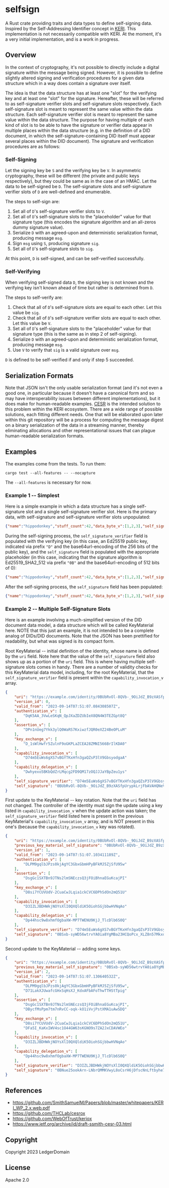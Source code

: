 # selfsign

A Rust crate providing traits and data types to define self-signing data.  Inspired by the Self-Addressing Identifier concept in [KERI](https://github.com/SmithSamuelM/Papers/blob/master/whitepapers/KERI_WP_2.x.web.pdf).  This implementation is not necessarily compatible with KERI.  At the moment, it's a very initial implementation, and is a work in progress.

## Overview

In the context of cryptography, it's not possible to directly include a digital signature within the message being signed.  However, it is possible to define slightly altered signing and verification procedures for a given data structure which in a way does contain a signature over itself.

The idea is that the data structure has at least one "slot" for the verifying key and at least one "slot" for the signature.  Hereafter, these will be referred to as self-signature verifier slots and self-signature slots respectively.  Each self-signature slot is meant to represent the same value within the data structure.  Each self-signature verifier slot is meant to represent the same value within the data structure.  The purpose for having multiple of each kind of slot is to be able to have the signature or verifier data appear in multiple places within the data structure (e.g. in the definition of a DID document, in which the self-signature-containing DID itself must appear several places within the DID document).  The signature and verification procedures are as follows:

### Self-Signing

Let the signing key be `S` and the verifying key be `V`.  In asymmetric cryptography, these will be different (the private and public keys respectively), but they could be same as in the case of an HMAC.  Let the data to be self-signed be `D`.  The self-signature slots and self-signature verifier slots of `D` are well-defined and enumerable.

The steps to self-sign are:
1. Set all of `D`'s self-signature verifier slots to `V`.
2. Set all of `D`'s self-signature slots to the "placeholder" value for that signature type (this encodes the signature algorithm and an all-zeros dummy signature value).
3. Serialize `D` with an agreed-upon and deterministic serialization format, producing message `msg`.
4. Sign `msg` using `S`, producing signature `sig`.
5. Set all of `D`'s self-signature slots to `sig`.

At this point, `D` is self-signed, and can be self-verified successfully.

### Self-Verifying

When verifying self-signed data `D`, the signing key is not known and the verifying key isn't known ahead of time but rather is determined from `D`.

The steps to self-verify are:
1. Check that all of `D`'s self-signature slots are equal to each other.  Let this value be `sig`.
2. Check that all of `D`'s self-signature verifier slots are equal to each other.  Let this value be `V`.
3. Set all of `D`'s self-signature slots to the "placeholder" value for that signature type (this is the same as in step 2 of self-signing).
4. Serialize `D` with an agreed-upon and deterministic serialization format, producing message `msg`.
5. Use `V` to verify that `sig` is a valid signature over `msg`.

`D` is defined to be self-verified if and only if step 5 succeeded.

## Serialization Formats

Note that JSON isn't the only usable serialization format (and it's not even a good one, in particular because it doesn't have a canonical form and so may have interoperability issues between different implementations), but it does make for human-readable examples.  [CESR](https://www.ietf.org/archive/id/draft-ssmith-cesr-03.html) is the intended solution to this problem within the KERI ecosystem.  There are a wide range of possible solutions, each fitting different needs.  One that will be elaborated upon later within this git repository will be a process for computing the message digest on a binary serialization of the data in a streaming manner, thereby eliminating allocations and other representational issues that can plague human-readable serialization formats.

## Examples

The examples come from the tests.  To run them:

    cargo test --all-features -- --nocapture

The `--all-features` is necessary for now.

### Example 1 -- Simplest

Here is a simple example in which a data structure has a single self-signature slot and a single self-signature verifier slot.  Here is the primary data, with self-signature and self-signature verifier slots unpopulated:

```json
{"name":"hippodonkey","stuff_count":42,"data_byte_v":[1,2,3],"self_signature_verifier":null,"self_signature":null}
```

During the self-signing process, the `self_signature_verifier` field is populated with the verifying key (in this case, an Ed25519 public key, indicated via prefix `"D"` and the base64url-encoding of the 256 bits of the public key), and the `self_signature` field is populated with the appropriate placeholder (in this case, indicating that the signature algorithm is Ed25519_SHA2_512 via prefix `"0B"` and the base64url-encoding of 512 bits of 0):

```json
{"name":"hippodonkey","stuff_count":42,"data_byte_v":[1,2,3],"self_signature_verifier":"Dgcq4FvGStfSTNNXwYv2t-NiwGG1TtiRz9fgmE1FH26M","self_signature":"0BAAAAAAAAAAAAAAAAAAAAAAAAAAAAAAAAAAAAAAAAAAAAAAAAAAAAAAAAAAAAAAAAAAAAAAAAAAAAAAAAAAAAAA"}
```

After the self-signing process, the `self_signature` field has been populated:

```json
{"name":"hippodonkey","stuff_count":42,"data_byte_v":[1,2,3],"self_signature_verifier":"Dgcq4FvGStfSTNNXwYv2t-NiwGG1TtiRz9fgmE1FH26M","self_signature":"0BwR50D76a5DGVCFkh1LmhhiUipno3DPwkI89sB6hZdmfSNYNdSQz06n0LXmO4wTELnxrROyNnpxwU8poTUnpuAw"}
```

### Example 2 -- Multiple Self-Signature Slots

Here is an example involving a much-simplified version of the DID document data model, a data structure which will be called KeyMaterial here.  NOTE that this just an example, it is not intended to be a complete analog of DIDs/DID documents.  Note that the JSON has been prettified for readability, but what was signed is its compact form.

Root KeyMaterial -- initial definition of the identity, whose name is defined by the `uri` field.  Note here that the value of the `self_signature` field also shows up as a portion of the `uri` field.  This is where having multiple self-signature slots comes in handy.  There are a number of validity checks for this KeyMaterial data model, including, for the root KeyMaterial, that the `self_signature_verifier` field is present within the `capability_invocation_v` array.

```json
{
    "uri": "https://example.com/identity/0BUbRvOl-8QVb-_9OiJdZ_B9zXASfpUrypkLrjFbAVAHQNeVappFDINEtbcAZIK1yo3v0f34iLdTcEQc848oLcAQ",
    "version_id": 0,
    "valid_from": "2023-09-14T07:51:07.084308507Z",
    "authentication_v": [
        "DqK5AA_3VwLeSKqN_QpJXaZDZUbIeX8QN4W3TEZGpt8Q"
    ],
    "assertion_v": [
        "DPn1nUeg7Ykk3ylQ0WaRS7KxiwzfJQR0eXZ24BeOPLuM"
    ],
    "key_exchange_v": [
        "D_1sWlHwfr5ZulnF9oGKPLaZCEA28ZMNI566BrIlKDA0"
    ],
    "capability_invocation_v": [
        "D74m5EuWs6gXS7vBGYTKxHfn3gaQZsP3lV9GbsyodgaA"
    ],
    "capability_delegation_v": [
        "Dwhyexo5BKbQdZrLMqcg2FD9QM17zOQJJJaYBpZeu1ys"
    ],
    "self_signature_verifier": "D74m5EuWs6gXS7vBGYTKxHfn3gaQZsP3lV9GbsyodgaA",
    "self_signature": "0BUbRvOl-8QVb-_9OiJdZ_B9zXASfpUrypkLrjFbAVAHQNeVappFDINEtbcAZIK1yo3v0f34iLdTcEQc848oLcAQ"
}
```

First update to the KeyMaterial -- key rotation.  Note that the `uri` field has not changed.  The controller of the identity must sign the update using a key listed in `capability_invocation_v` when the update action was taken; the `self_signature_verifier` field listed here is present in the previous KeyMaterial's `capability_invocation_v` array, and is NOT present in this one's (because the `capability_invocation_v` key was rotated).

```json
{
    "uri": "https://example.com/identity/0BUbRvOl-8QVb-_9OiJdZ_B9zXASfpUrypkLrjFbAVAHQNeVappFDINEtbcAZIK1yo3v0f34iLdTcEQc848oLcAQ",
    "previous_key_material_self_signature": "0BUbRvOl-8QVb-_9OiJdZ_B9zXASfpUrypkLrjFbAVAHQNeVappFDINEtbcAZIK1yo3v0f34iLdTcEQc848oLcAQ",
    "version_id": 1,
    "valid_from": "2023-09-14T07:51:07.103411189Z",
    "authentication_v": [
        "DLPM9gqlbJPzs0kjAgYC3GbxGbmHPyBFkMJ5ZjSfU95w"
    ],
    "assertion_v": [
        "DsgGc1SXTBn9JTNs2lmSNEczsQ3jFOiBhnaEGuKcajPI"
    ],
    "key_exchange_v": [
        "D8si7YCUVUdV-2CuaCwJLqia1ckCVC6DPhSdOn2mQ51U"
    ],
    "capability_invocation_v": [
        "D3IZLJBDHWkjNOYsXlI0QXQldiK5OiohSGjbbwHVNqAo"
    ],
    "capability_delegation_v": [
        "Dp44hsc9w8xhmfOgbaXW-MP7TWENU9KjJ_TlcDlb6S0Q"
    ],
    "self_signature_verifier": "D74m5EuWs6gXS7vBGYTKxHfn3gaQZsP3lV9GbsyodgaA",
    "self_signature": "0BSxb-syWD56wtrvYA0ia8YgMBa23HCQoPcx_XLZ8n57MkxdUe-WaI5KNIChDI0UJx0o8e-wU6FewUEaSXvzf_CA"
}
```

Second update to the KeyMaterial -- adding some keys.

```json
{
    "uri": "https://example.com/identity/0BUbRvOl-8QVb-_9OiJdZ_B9zXASfpUrypkLrjFbAVAHQNeVappFDINEtbcAZIK1yo3v0f34iLdTcEQc848oLcAQ",
    "previous_key_material_self_signature": "0BSxb-syWD56wtrvYA0ia8YgMBa23HCQoPcx_XLZ8n57MkxdUe-WaI5KNIChDI0UJx0o8e-wU6FewUEaSXvzf_CA",
    "version_id": 2,
    "valid_from": "2023-09-14T07:51:07.130640532Z",
    "authentication_v": [
        "DLPM9gqlbJPzs0kjAgYC3GbxGbmHPyBFkMJ5ZjSfU95w",
        "D71LakXJUwafcGHxSqHsXJ_KdxAFbAFoThwTTHStTpig"
    ],
    "assertion_v": [
        "DsgGc1SXTBn9JTNs2lmSNEczsQ3jFOiBhnaEGuKcajPI",
        "DBycfMsPpm7tm7nRvCC-oqk-kO1iVvjPstXMA1uAwSDQ"
    ],
    "key_exchange_v": [
        "D8si7YCUVUdV-2CuaCwJLqia1ckCVC6DPhSdOn2mQ51U",
        "DFa5I_KaKxIWV4sc1O44GW63sKGNO9s7ZA2JxCDAVWEo"
    ],
    "capability_invocation_v": [
        "D3IZLJBDHWkjNOYsXlI0QXQldiK5OiohSGjbbwHVNqAo"
    ],
    "capability_delegation_v": [
        "Dp44hsc9w8xhmfOgbaXW-MP7TWENU9KjJ_TlcDlb6S0Q"
    ],
    "self_signature_verifier": "D3IZLJBDHWkjNOYsXlI0QXQldiK5OiohSGjbbwHVNqAo",
    "self_signature": "0BNue25ookArn-LNbrQMMKVwyL8oCsrH6jDfscNnLftbyhe7rQknjpEPjs7p3I670Ed9-1m0fiygGgEZPpxPSGCw"
}
```

## References

-   https://github.com/SmithSamuelM/Papers/blob/master/whitepapers/KERI_WP_2.x.web.pdf
-   https://github.com/THCLab/cesrox
-   https://github.com/WebOfTrust/keriox
-   https://www.ietf.org/archive/id/draft-ssmith-cesr-03.html

## Copyright

Copyright 2023 LedgerDomain

## License

Apache 2.0
